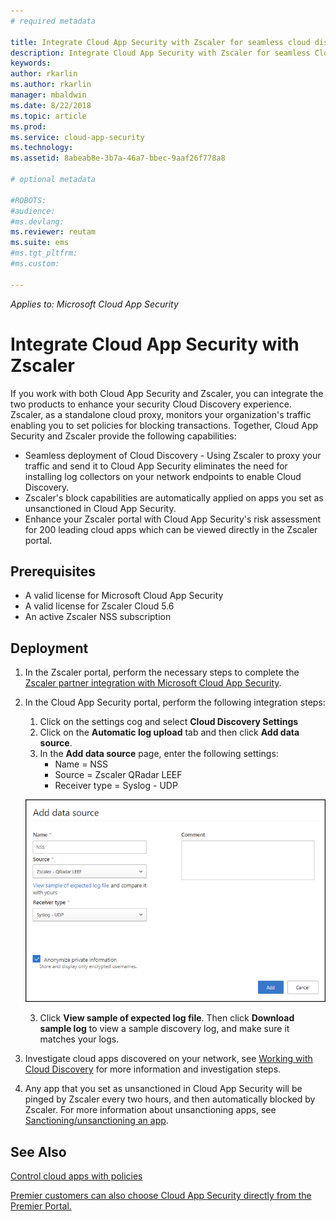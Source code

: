 ```yaml
---
# required metadata

title: Integrate Cloud App Security with Zscaler for seamless cloud discovery and automated block sanctioned apps | Microsoft Docs
description: Integrate Cloud App Security with Zscaler for seamless Cloud Discovery and automated block of sanctioned apps.
keywords:
author: rkarlin
ms.author: rkarlin
manager: mbaldwin
ms.date: 8/22/2018
ms.topic: article
ms.prod:
ms.service: cloud-app-security
ms.technology:
ms.assetid: 8abeab8e-3b7a-46a7-bbec-9aaf26f778a8

# optional metadata

#ROBOTS:
#audience:
#ms.devlang:
ms.reviewer: reutam
ms.suite: ems
#ms.tgt_pltfrm:
#ms.custom:

---
```

*Applies to: Microsoft Cloud App Security*

# Integrate Cloud App Security with Zscaler

If you work with both Cloud App Security and Zscaler, you can integrate the two products to enhance your security Cloud Discovery experience. Zscaler, as a standalone cloud proxy, monitors your organization's traffic enabling you to set policies for blocking transactions. Together, Cloud App Security and Zscaler provide the following capabilities:

- Seamless deployment of Cloud Discovery - Using Zscaler to proxy your traffic and send it to Cloud App Security eliminates the need for installing log collectors on your network endpoints to enable Cloud Discovery.
- Zscaler's block capabilities are automatically applied on apps you set as unsanctioned in Cloud App Security.
- Enhance your Zscaler portal with Cloud App Security's risk assessment for 200 leading cloud apps which can be viewed directly in the Zscaler portal.
	

## Prerequisites

- A valid license for Microsoft Cloud App Security
- A valid license for Zscaler Cloud 5.6
- An active Zscaler NSS subscription 

## Deployment

1. In the Zscaler portal, perform the necessary steps to complete the [Zscaler partner integration with Microsoft Cloud App Security](https://help.zscaler.com/zia/configuring-mcas-integration).
2. In the Cloud App Security portal, perform the following integration steps:
    1. Click on the settings cog and select **Cloud Discovery Settings**  
    2. Click on the **Automatic log upload** tab and then click **Add data source**.
	3. In the **Add data source** page, enter the following settings:
		- Name = NSS
		- Source = Zscaler QRadar LEEF
		- Receiver type = Syslog - UDP

	![data source zscaler](./media/data-source-zscaler.png)

	3. Click **View sample of expected log file**. Then click **Download sample log** to view a sample discovery log, and make sure it matches your logs.<br>
    
3. Investigate cloud apps discovered on your network, see [Working with Cloud Discovery](working-with-cloud-discovery-data.md) for more information and investigation steps.
 
4. Any app that you set as unsanctioned in Cloud App Security will be pinged by Zscaler every two hours, and then automatically blocked by Zscaler. For more information about unsanctioning apps, see [Sanctioning/unsanctioning an app](governance-discovery.md#govern-discovered-apps).
	
	
	
	
	

 
## See Also  
[Control cloud apps with policies](control-cloud-apps-with-policies.md)   

[Premier customers can also choose Cloud App Security directly from the Premier Portal.](https://premier.microsoft.com/)  
  
  